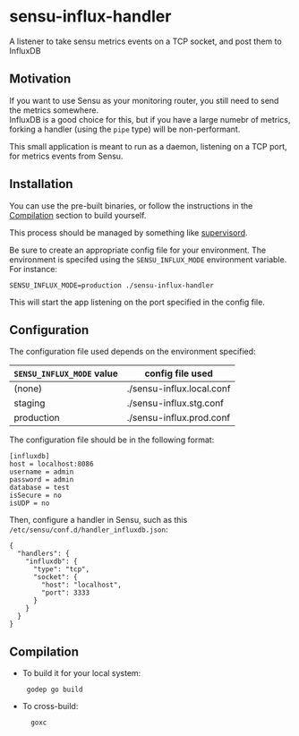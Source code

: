 # sensu-influx-handler

A listener to take sensu metrics events on a TCP socket, and post them to InfluxDB

## Motivation

If you want to use Sensu as your monitoring router, you still need to send the metrics somewhere.  
InfluxDB is a good choice for this, but if you have a large numebr of metrics, forking a handler 
(using the `pipe` type) will be non-performant.

This small application is meant to run as a daemon, listening on a TCP port, for metrics events
from Sensu.

## Installation

You can use the pre-built binaries, or follow the instructions in the [Compilation](#compilation) section to 
build yourself.

This process should be managed by something like [supervisord](http://supervisord.org).

Be sure to create an appropriate config file for your environment.  The environment is specifed using the `SENSU_INFLUX_MODE` environment variable.  For instance:

    SENSU_INFLUX_MODE=production ./sensu-influx-handler 

This will start the app listening on the port specified in the config file.

## Configuration

The configuration file used depends on the environment specified:

|`SENSU_INFLUX_MODE` value|config file used|
|---|---|
|(none)|./sensu-influx.local.conf|
|staging|./sensu-influx.stg.conf|
|production|./sensu-influx.prod.conf|

The configuration file should be in the following format:

    [influxdb]
    host = localhost:8086
    username = admin
    password = admin
    database = test
    isSecure = no
    isUDP = no

Then, configure a handler in Sensu, such as this `/etc/sensu/conf.d/handler_influxdb.json`:

    {
	  "handlers": {
	    "influxdb": {
    	  "type": "tcp",
	      "socket": {
    	    "host": "localhost",
        	"port": 3333
	      }
	    }
	  }
	}

## Compilation

*  To build it for your local system:

	   	godep go build

* To cross-build:

		goxc
